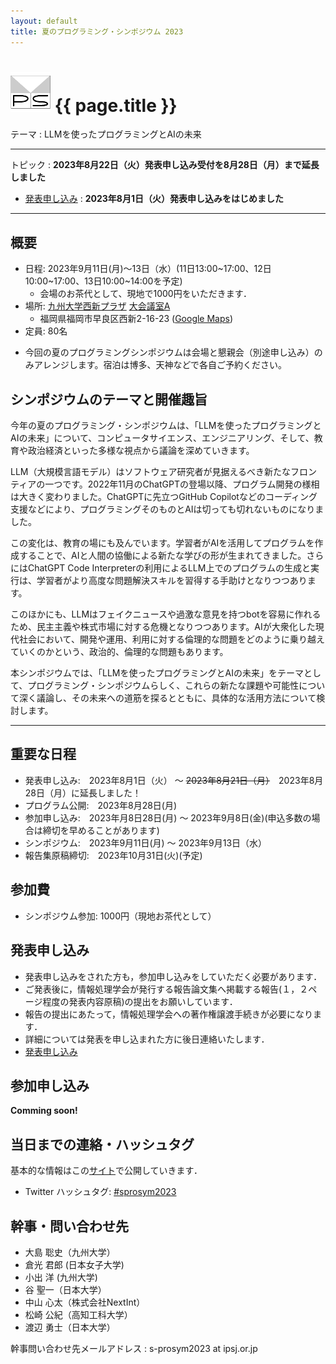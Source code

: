 ```yaml
---
layout: default
title: 夏のプログラミング・シンポジウム 2023
---
```


# ![](images/prosym-64x64.png?raw=true) {{ page.title }}

テーマ
: LLMを使ったプログラミングとAIの未来

----

トピック
: **2023年8月22日（火）発表申し込み受付を8月28日（月）まで延長しました**
* [発表申し込み](https://docs.google.com/forms/d/e/1FAIpQLSfbIxNjID7etT38L3edX5w4QdzvAzOW-cLjHpnJlt7Tuw8fDg/viewform?usp=sf_link)
: **2023年8月1日（火）発表申し込みをはじめました**

<!-- 
* [プログラム]()
* [シンポジウム本体参加申し込み](https://docs.google.com/forms/d/e/1FAIpQLSe0wZyMKMspEonXaqHuH0ZOAwK9pAHucZmIA_P-y5vptjVsjw/viewform?usp=sf_link)
* [懇親会参加申し込み]()
コメントアウトしたい内容 -->
----

## 概要
<div itemscope itemtype="http://schema.org/Event">
<meta itemprop="name" content="夏のプログラミング・シンポジウム 2023">
<ul>
<li>日程: <span itemprop="startDate" content="2023-09-11">2023年9月11日(月)〜13日（水）(11日13:00~17:00、12日10:00~17:00、13日10:00~14:00を予定)</span>
<ul>
<li>会場のお茶代として、現地で1000円をいただきます．
</li>
</ul>
</li>
<div itemprop="location" itemscope itemtype="http://schema.org/Place">
<meta itemprop="map" content="http://nishijinplaza.kyushu-u.ac.jp/access.html">
<span itemprop="geo" itemscope itemtype="http://data-vocabulary.org/Geo"><meta itemprop="latitude" content="35.631662"><meta itemprop="longitude" content="139.713409"></span>
<li>場所: <a href="http://nishijinplaza.kyushu-u.ac.jp/access.html"><span itemprop="name">九州大学西新プラザ</span></a> <a href="http://nishijinplaza.kyushu-u.ac.jp/about.html">大会議室A</a>
<ul>
<div itemprop="address" itemscope itemtype="http://schema.org/PostalAddress">
<li><meta itemprop="postalCode" content="8140002"><meta itemprop="addressCountry" content="日本"><span itemprop="addressRegion">福岡県</span><span itemprop="addressLocality">福岡市</span><span itemprop="streetAddress">早良区西新2-16-23</span> (<a href="https://www.google.co.jp/maps/place/%E4%B9%9D%E5%B7%9E%E5%A4%A7%E5%AD%A6+%E8%A5%BF%E6%96%B0%E3%83%97%E3%83%A9%E3%82%B6/@33.5879971,130.3580017,17z/data=!3m1!4b1!4m6!3m5!1s0x354193b1c2e5c873:0xfafd600ae3240e03!8m2!3d33.5879927!4d130.3605766!16s%2Fg%2F1xtd_bp0?hl=ja&entry=ttu">Google Maps</a>)</li>
<!-- PostalAddress --></div>
</ul>
</li>
<!-- Place --></div>
<li>定員: 80名</li>
</ul>

* 今回の夏のプログラミングシンポジウムは会場と懇親会（別途申し込み）のみアレンジします。宿泊は博多、天神などで各自ご予約ください。
<!-- Event --></div>

## シンポジウムのテーマと開催趣旨

今年の夏のプログラミング・シンポジウムは、「LLMを使ったプログラミングとAIの未来」について、コンピュータサイエンス、エンジニアリング、そして、教育や政治経済といった多様な視点から議論を深めていきます。

LLM（大規模言語モデル）はソフトウェア研究者が見据えるべき新たなフロンティアの一つです。2022年11月のChatGPTの登場以降、プログラム開発の様相は大きく変わりました。ChatGPTに先立つGitHub Copilotなどのコーディング支援などにより、プログラミングそのものとAIは切っても切れないものになりました。

この変化は、教育の場にも及んでいます。学習者がAIを活用してプログラムを作成することで、AIと人間の協働による新たな学びの形が生まれてきました。さらにはChatGPT Code Interpreterの利用によるLLM上でのプログラムの生成と実行は、学習者がより高度な問題解決スキルを習得する手助けとなりつつあります。

このほかにも、LLMはフェイクニュースや過激な意見を持つbotを容易に作れるため、民主主義や株式市場に対する危機となりつつあります。AIが大衆化した現代社会において、開発や運用、利用に対する倫理的な問題をどのように乗り越えていくのかという、政治的、倫理的な問題もあります。

本シンポジウムでは、「LLMを使ったプログラミングとAIの未来」をテーマとして、プログラミング・シンポジウムらしく、これらの新たな課題や可能性について深く議論し、その未来への道筋を探るとともに、具体的な活用方法について検討します。

<!-- 
## 招待講演

* 人型ロボットのための自由なインターフェイス開発
    * 吉崎 航 (ヒューマノイドロボット演技指導ソフトウェアV-Sido 開発者)

## プログラム

こちらの[プログラム](http://prosym.github.io/sprosym2014/program.html)のページをご覧ください．
--> 
----

## 重要な日程

* 発表申し込み:　2023年8月1日（火） 〜 <strike>2023年8月21日（月）</strike>　2023年8月28日（月）に延長しました！
  <!--
   締め切りました <strike>2014年4月17日(木) 〜 2014年6月12日(木) → 2014年6月20日(金) に延長しました!</strike>
  --> 
* プログラム公開:　2023年8月28日(月)
* 参加申し込み:　2023年月8日28日(月) 〜 2023年9月8日(金)(申込多数の場合は締切を早めることがあります)
* シンポジウム:　2023年9月11日(月) 〜 2023年9月13日（水）
* 報告集原稿締切:　2023年10月31日(火)(予定)

## 参加費

* シンポジウム参加: 1000円（現地お茶代として）

## 発表申し込み

* 発表申し込みをされた方も，参加申し込みをしていただく必要があります．
* ご発表後に，情報処理学会が発行する報告論文集へ掲載する報告(１，２ページ程度の発表内容原稿)の提出をお願いしています．
* 報告の提出にあたって，情報処理学会への著作権譲渡手続きが必要になります．
* 詳細については発表を申し込まれた方に後日連絡いたします．
* [発表申し込み](https://docs.google.com/forms/d/e/1FAIpQLSfbIxNjID7etT38L3edX5w4QdzvAzOW-cLjHpnJlt7Tuw8fDg/viewform?usp=sf_link)

<!--
今回，ライトニングトーク (LT) 用の専用枠は用意いたしません．懇親会会場でプロジェクターが使えますので，何かカジュアルに話したくなった方は当日お気軽にお声をおかけください．事前連絡は特に必要ありません．
-->

## 参加申し込み
**Comming soon!**

<!--
**シンポジウム参加と懇親会参加の申し込みを開始しました!** partake.in の以下のページからお申し込みください．

* [シンポジウム本体](http://partake.in/events/b0e3c619-ef25-498e-af0a-f56f36418b09)
* [懇親会](http://partake.in/events/3081caf3-90dd-4054-b89f-d2ad96c8a7db)
--> 

## 当日までの連絡・ハッシュタグ

基本的な情報はこの[サイト](http://prosym.github.io/sprosym2023/)で公開していきます．

<!--
参加申し込み以降に参加者の皆さんに連絡する必要があるときは [partake.in](http://partake.in) のコメントを通じて連絡します． [partake.in](http://partake.in) からの通知を受けられるようにしておくか，なるべく [partake.in](http://partake.in) を定期的にご覧ください． Twitter のハッシュタグや Facebook ページを使っての発信もできるだけしていく予定です．
-->

* Twitter ハッシュタグ: [#sprosym2023](https://twitter.com/search?q=%23sprosym2023)

## 幹事・問い合わせ先

* 大島 聡史（九州大学）
* 倉光 君郎 (日本女子大学)
* 小出 洋 (九州大学)
* 谷 聖一（日本大学）
* 中山 心太（株式会社NextInt）
* 松崎 公紀（高知工科大学）
* 渡辺 勇士（日本大学）

幹事問い合わせ先メールアドレス
: s-prosym2023 at ipsj.or.jp
